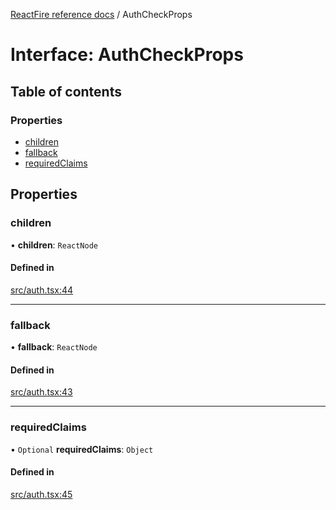 [ReactFire reference docs](../README.md) / AuthCheckProps

# Interface: AuthCheckProps

## Table of contents

### Properties

- [children](AuthCheckProps.md#children)
- [fallback](AuthCheckProps.md#fallback)
- [requiredClaims](AuthCheckProps.md#requiredclaims)

## Properties

### children

• **children**: `ReactNode`

#### Defined in

[src/auth.tsx:44](https://github.com/masewo/reactfire/blob/main/src/auth.tsx#L44)

___

### fallback

• **fallback**: `ReactNode`

#### Defined in

[src/auth.tsx:43](https://github.com/masewo/reactfire/blob/main/src/auth.tsx#L43)

___

### requiredClaims

• `Optional` **requiredClaims**: `Object`

#### Defined in

[src/auth.tsx:45](https://github.com/masewo/reactfire/blob/main/src/auth.tsx#L45)
